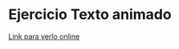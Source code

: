 # Ejercicio Texto animado



[Link para verlo online](https://sebagnh.github.io/Texto-Animado-sass/ "Texto animado")
